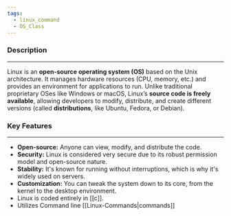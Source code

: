 ```yaml
---
tags:
  - linux_command
  - OS_Class
---
```

### Description
---
Linux is an **open-source operating system (OS)** based on the Unix architecture. It manages hardware resources (CPU, memory, etc.) and provides an environment for applications to run. Unlike traditional proprietary OSes like Windows or macOS, Linux’s **source code is freely available**, allowing developers to modify, distribute, and create different versions (called **distributions**, like Ubuntu, Fedora, or Debian).

### Key Features
---
- **Open-source:** Anyone can view, modify, and distribute the code.
- **Security:** Linux is considered very secure due to its robust permission model and open-source nature.
- **Stability:** It's known for running without interruptions, which is why it's widely used on servers.
- **Customization:** You can tweak the system down to its core, from the kernel to the desktop environment.
- Linux is coded entirely in [[c]].
- Utilizes Command line [[Linux-Commands|commands]]

